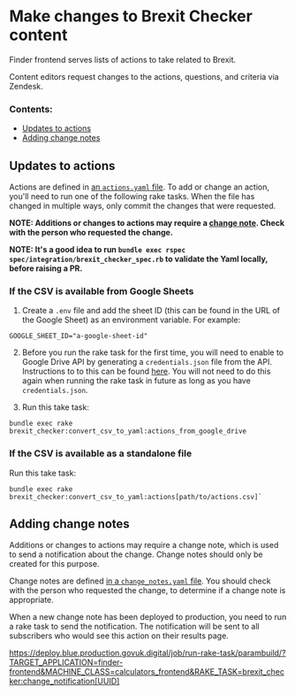 # Make changes to Brexit Checker content

Finder frontend serves lists of actions to take related to Brexit.

Content editors request changes to the actions, questions, and criteria via
Zendesk.

### Contents:

- [Updates to actions](#updates-to-actions)
- [Adding change notes](#adding-change-notes)

## Updates to actions

Actions are defined in [an `actions.yaml` file](https://github.com/alphagov/finder-frontend/blob/master/lib/brexit_checker/actions.yaml). To add or change an action, you'll need to run one of the following rake tasks. When the file has changed in multiple ways, only commit the changes that were requested.

**NOTE: Additions or changes to actions may require a [change note](#adding-change-notes). Check with the person who requested the change.**

**NOTE: It's a good idea to run `bundle exec rspec spec/integration/brexit_checker_spec.rb` to validate the Yaml locally, before raising a PR.**

### If the CSV is available from Google Sheets
1. Create a `.env` file and add the sheet ID (this can be found in the URL of the Google Sheet) as an environment variable. For example:

```
GOOGLE_SHEET_ID="a-google-sheet-id"
```

2. Before you run the rake task for the first time, you will need to enable to Google Drive API by generating a `credentials.json` file from the API.  Instructions to to this can be found [here](https://developers.google.com/drive/api/v3/quickstart/ruby).  You will not need to do this again when running the rake task in future as long as you have `credentials.json`.

3. Run this take task:

```
bundle exec rake brexit_checker:convert_csv_to_yaml:actions_from_google_drive
```

### If the CSV is available as a standalone file

Run this take task:

```
bundle exec rake brexit_checker:convert_csv_to_yaml:actions[path/to/actions.csv]`
```

## Adding change notes

Additions or changes to actions may require a change note, which is used to send a notification about the change. Change notes should only be created for this purpose.

Change notes are defined [in a `change_notes.yaml` file](https://github.com/alphagov/finder-frontend/blob/master/lib/brexit_checker/change_notes.yaml). You should check with the person who requested the change, to determine if a change note is appropriate.

When a new change note has been deployed to production, you need to run a rake task to send the notification. The notification will be sent to all subscribers who would see this action on their results page.

https://deploy.blue.production.govuk.digital/job/run-rake-task/parambuild/?TARGET_APPLICATION=finder-frontend&MACHINE_CLASS=calculators_frontend&RAKE_TASK=brexit_checker:change_notification[UUID]
